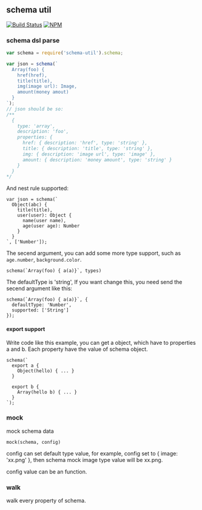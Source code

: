 ## schema util

[![Build Status](https://travis-ci.org/shepherdwind/schema-util.svg?branch=master)](https://travis-ci.org/shepherdwind/schema-util)
[![NPM](https://nodei.co/npm/schema-util.png?compact=true)](https://nodei.co/npm/schema-util/)

### schema dsl parse

```js
var schema = require('schema-util').schema;

var json = schema(`
  Array(foo) {
    href(href),
    title(title),
    img(image url): Image,
    amount(money amout)
  }
`);
// json should be so:
/**
  {
    type: 'array',
    description: 'foo',
    properties: {
      href: { description: 'href', type: 'string' },
      title: { description: 'title', type: 'string' },
      img: { description: 'image url', type: 'image' },
      amount: { description: 'money amount', type: 'string' }
    }
  }
*/
```

And nest rule supported:

```
var json = schema(`
  Object(abc) {
    title(title),
    user(user): Object {
      name(user name),
      age(user age): Number
    }
  }
`, ['Number']);
```

The secend argument, you can add some more type support, such as
`age.number`, `background.color`.

```
schema(`Array(foo) { a(a)}`, types)
```

The defaultType is 'string', If you want change this, you need send
the secend argument like this:

```
schema(`Array(foo) { a(a)}`, {
  defaultType: 'Number',
  supported: ['String']
});
```

#### export support

Write code like this example, you can get a object, which have to
properties a and b. Each property have the value of schema object.

```
schema(`
  export a {
    Object(hello) { ... }
  }

  export b {
    Array(hello b) { ... }
  }
`);
```

### mock

mock schema data

```
mock(schema, config)
```

config can set default type value, for example, config set to { image: 'xx.png' },
then schema mock image type value will be xx.png.

config value can be an function.

### walk

walk every property of schema.
